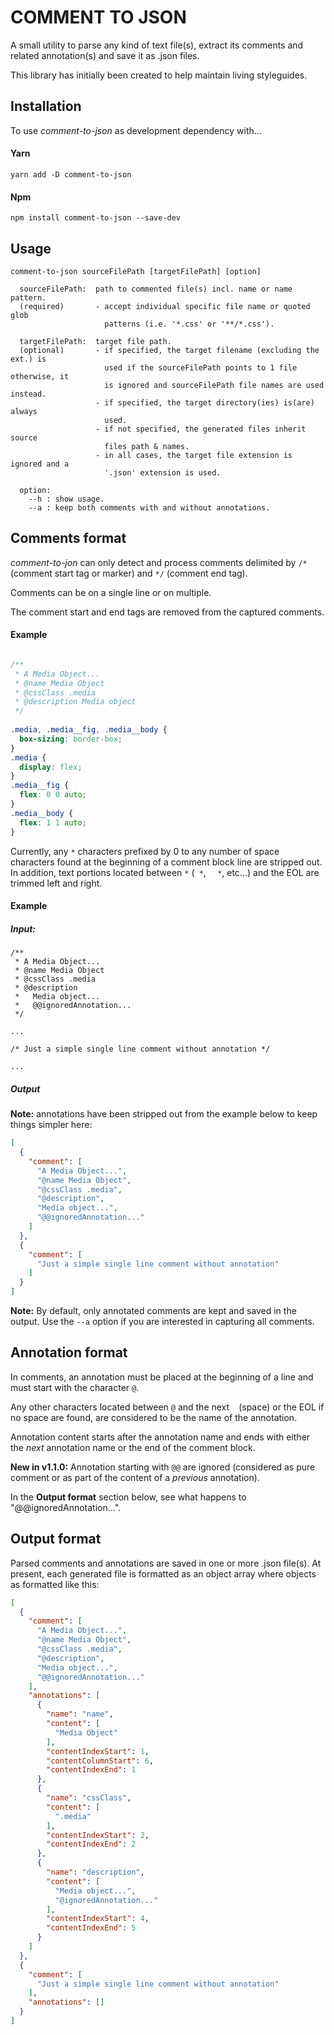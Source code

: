 # COMMENT TO JSON
A small utility to parse any kind of text file(s), extract its comments and related annotation(s) and save it as .json files.

This library has initially been created to help maintain living styleguides.

## Installation
To use _comment-to-json_ as development dependency with...
#### Yarn
```
yarn add -D comment-to-json
```
#### Npm
```
npm install comment-to-json --save-dev
```

## Usage
```
comment-to-json sourceFilePath [targetFilePath] [option]
  
  sourceFilePath:  path to commented file(s) incl. name or name pattern.
  (required)       - accept individual specific file name or quoted glob
                     patterns (i.e. '*.css' or '**/*.css').
  
  targetFilePath:  target file path.
  (optional)       - if specified, the target filename (excluding the ext.) is
                     used if the sourceFilePath points to 1 file otherwise, it
                     is ignored and sourceFilePath file names are used instead.
                   - if specified, the target directory(ies) is(are) always
                     used.
                   - if not specified, the generated files inherit source
                     files path & names.
                   - in all cases, the target file extension is ignored and a
                     '.json' extension is used.
                     
  option:
    --h : show usage.
    --a : keep both comments with and without annotations.

```

## Comments format
_comment-to-jon_ can only detect and process comments delimited by `/*` (comment start tag or marker) and `*/` (comment end tag).

Comments can be on a single line or on multiple.

The comment start and end tags are removed from the captured comments.

#### Example
```css

/**
 * A Media Object...
 * @name Media Object
 * @cssClass .media
 * @description Media object
 */
 
.media, .media__fig, .media__body {
  box-sizing: border-box;
} 
.media {
  display: flex;
}
.media__fig {
  flex: 0 0 auto;
}
.media__body {
  flex: 1 1 auto;
}
```

Currently, any `*` characters prefixed by 0 to any number of space characters found at the beginning of a comment block line are stripped out.
In addition, text portions located between `*` (` *`, `  *`, etc...) and the EOL are trimmed left and right.

#### Example
##### Input:
```
/**
 * A Media Object...
 * @name Media Object
 * @cssClass .media
 * @description
 *   Media object...
 *   @@ignoredAnnotation...
 */
 
...

/* Just a simple single line comment without annotation */

...

```
##### Output
**Note:** annotations have been stripped out from the example below to keep things simpler here:
```json
[
  {
    "comment": [
      "A Media Object...",
      "@name Media Object",
      "@cssClass .media",
      "@description",
      "Media object...",
      "@@ignoredAnnotation..."
    ]
  },
  {
    "comment": [
      "Just a simple single line comment without annotation"
    ]
  }
]
```
**Note:** By default, only annotated comments are kept and saved in the output.
Use the `--a` option if you are interested in capturing all comments. 

## Annotation format
In comments, an annotation must be placed at the beginning of a line and must start with the character `@`.

Any other characters located between `@` and the next ` ` (space) or the EOL if no space are found, are considered to be the name of the annotation.

Annotation content starts after the annotation name and ends with either the _next_ annotation name or the end of the comment block.

**New in v1.1.0:**
Annotation starting with `@@` are ignored (considered as pure comment or as part of the content of a _previous_ annotation).

In the **Output format** section below, see what happens to "@@ignoredAnnotation...".

## Output format
Parsed comments and annotations are saved in one or more .json file(s).
At present, each generated file is formatted as an object array where objects as formatted like this:
```json
[
  {
    "comment": [
      "A Media Object...",
      "@name Media Object",
      "@cssClass .media",
      "@description",
      "Media object...",
      "@@ignoredAnnotation..."
    ],
    "annotations": [
      {
        "name": "name",
        "content": [
          "Media Object"
        ],
        "contentIndexStart": 1,
        "contentColumnStart": 6,
        "contentIndexEnd": 1
      },
      {
        "name": "cssClass",
        "content": [
          ".media"
        ],
        "contentIndexStart": 2,
        "contentIndexEnd": 2
      },
      {
        "name": "description",
        "content": [
          "Media object...",
          "@ignoredAnnotation..."
        ],
        "contentIndexStart": 4,
        "contentIndexEnd": 5
      }
    ]
  },
  {
    "comment": [
      "Just a simple single line comment without annotation"
    ],
    "annotations": []
  }
]
```
